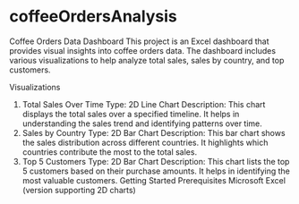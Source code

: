 # coffeeOrdersAnalysis
Coffee Orders Data Dashboard
This project is an Excel dashboard that provides visual insights into coffee orders data. The dashboard includes various visualizations to help analyze total sales, sales by country, and top customers.

Visualizations
1. Total Sales Over Time
Type: 2D Line Chart
Description: This chart displays the total sales over a specified timeline. It helps in understanding the sales trend and identifying patterns over time.
2. Sales by Country
Type: 2D Bar Chart
Description: This bar chart shows the sales distribution across different countries. It highlights which countries contribute the most to the total sales.
3. Top 5 Customers
Type: 2D Bar Chart
Description: This chart lists the top 5 customers based on their purchase amounts. It helps in identifying the most valuable customers.
Getting Started
Prerequisites
Microsoft Excel (version supporting 2D charts)
